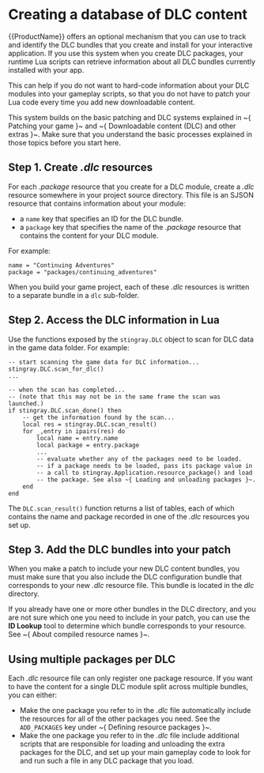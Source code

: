 # Creating a database of DLC content

{{ProductName}} offers an optional mechanism that you can use to track and identify the DLC bundles that you create and install for your interactive application. If you use this system when you create DLC packages, your runtime Lua scripts can retrieve information about all DLC bundles currently installed with your app.

This can help if you do not want to hard-code information about your DLC modules into your gameplay scripts, so that you do not have to patch your Lua code every time you add new downloadable content.

This system builds on the basic patching and DLC systems explained in ~{ Patching your game }~ and ~{ Downloadable content (DLC) and other extras }~. Make sure that you understand the basic processes explained in those topics before you start here.

## Step 1. Create *.dlc* resources

For each *.package* resource that you create for a DLC module, create a *.dlc* resource somewhere in your project source directory. This file is an SJSON resource that contains information about your module:

-	a `name` key that specifies an ID for the DLC bundle.
-	a `package` key that specifies the name of the *.package* resource that contains the content for your DLC module.

For example:

~~~{sjson}
name = "Continuing Adventures"
package = "packages/continuing_adventures"
~~~

When you build your game project, each of these *.dlc* resources is written to a separate bundle in a `dlc` sub-folder.

## Step 2. Access the DLC information in Lua

Use the functions exposed by the `stingray.DLC` object to scan for DLC data in the game data folder. For example:

~~~{lua}
-- start scanning the game data for DLC information...
stingray.DLC.scan_for_dlc()
...

-- when the scan has completed...
-- (note that this may not be in the same frame the scan was launched.)
if stingray.DLC.scan_done() then
	-- get the information found by the scan...
	local res = stingray.DLC.scan_result()
	for _,entry in ipairs(res) do
		local name = entry.name
		local package = entry.package
		...
		-- evaluate whether any of the packages need to be loaded.
		-- if a package needs to be loaded, pass its package value in
		-- a call to stingray.Application.resource_package() and load
		-- the package. See also ~{ Loading and unloading packages }~.
	end
end
~~~

The `DLC.scan_result()` function returns a list of tables, each of which contains the name and package recorded in one of the *.dlc* resources you set up.

## Step 3. Add the DLC bundles into your patch

When you make a patch to include your new DLC content bundles, you must make sure that you also include the DLC configuration bundle that corresponds to your new *.dlc* resource file. This bundle is located in the *dlc* directory.

If you already have one or more other bundles in the DLC directory, and you are not sure which one you need to include in your patch, you can use the **ID Lookup** tool to determine which bundle corresponds to your resource. See ~{ About compiled resource names }~.

## Using multiple packages per DLC

Each *.dlc* resource file can only register one package resource. If you want to have the content for a single DLC module split across multiple bundles, you can either:

-	Make the one package you refer to in the *.dlc* file automatically include the resources for all of the other packages you need. See the `ADD_PACKAGES` key under ~{ Defining resource packages }~.
-	Make the one package you refer to in the *.dlc* file include additional scripts that are responsible for loading and unloading the extra packages for the DLC, and set up your main gameplay code to look for and run such a file in any DLC package that you load.
